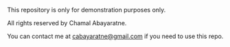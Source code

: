 This repository is only for demonstration purposes only. 

All rights reserved by Chamal Abayaratne.

You can contact me at cabayaratne@gmail.com if you need to use this repo.